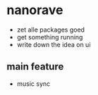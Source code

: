 # nanorave

- zet alle packages goed
- get something running
- write down the idea on ui

## main feature

- music sync

